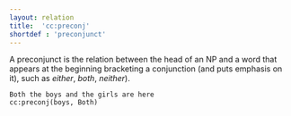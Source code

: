```yaml
---
layout: relation
title:  'cc:preconj'
shortdef : 'preconjunct'
---
```


A preconjunct is the relation between the head of an NP and a word
that appears at the beginning bracketing a conjunction (and puts
emphasis on it), such as *either*, *both*, *neither*).

~~~ sdparse
Both the boys and the girls are here
cc:preconj(boys, Both)
~~~
<!-- Interlanguage links updated Út zář 29 18:41:12 CEST 2020 -->
